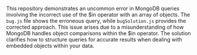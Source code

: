This repository demonstrates an uncommon error in MongoDB queries involving the incorrect use of the $in operator with an array of objects. The `bug.js` file shows the erroneous query, while `bugSolution.js` provides the corrected approach.  This issue arises due to a misunderstanding of how MongoDB handles object comparisons within the $in operator.  The solution clarifies how to structure queries for accurate results when dealing with embedded objects within your data.